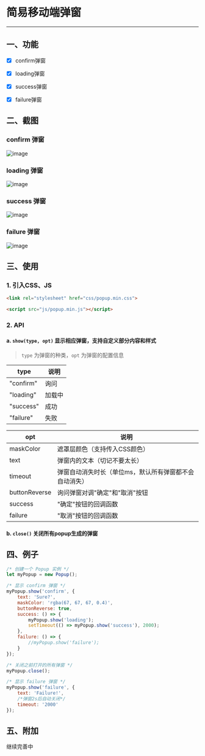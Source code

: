 # 简易移动端弹窗 #

---
## 一、功能
- [x] confirm弹窗
- [x] loading弹窗
- [x] success弹窗
- [x] failure弹窗



## 二、截图
### confirm 弹窗

![image](https://github.com/no-nothing/popup/blob/master/README/popup-confirm.png)

### loading 弹窗

![image](https://github.com/no-nothing/popup/blob/master/README/popup-loading.png)

### success 弹窗

![image](https://github.com/no-nothing/popup/blob/master/README/popup-success.png)

### failure 弹窗

![image](https://github.com/no-nothing/popup/blob/master/README/popup-failure.png)



## 三、使用
### 1. 引入CSS、JS
```html
<link rel="stylesheet" href="css/popup.min.css">
```
```html
<script src="js/popup.min.js"></script>
```


### 2. API
#### a. `show(type, opt)` 显示相应弹窗，支持自定义部分内容和样式
> `type` 为弹窗的种类，`opt` 为弹窗的配置信息

| type | 说明 |
| ------ | ------ |
| "confirm" | 询问 |
| "loading" | 加载中 |
| "success" | 成功 |
| "failure" | 失败 |

| opt | 说明 |
| ------ | ------ |
| maskColor | 遮罩层颜色（支持传入CSS颜色）|
| text  |弹窗内的文本（切记不要太长）|
| timeout | 弹窗自动消失时长（单位ms，默认所有弹窗都不会自动消失）|
| buttonReverse | 询问弹窗对调"确定"和"取消"按钮 |
| success | "确定"按钮的回调函数 |
| failure | "取消"按钮的回调函数 |

#### b. `close()` 关闭所有popup生成的弹窗



## 四、例子
```js
/* 创建一个 Popup 实例 */
let myPopup = new Popup();

/* 显示 confirm 弹窗 */
myPopup.show('confirm', {
    text: 'Sure?',
    maskColor: 'rgba(67, 67, 67, 0.4)',
    buttonReverse: true,
    success: () => {
        myPopup.show('loading');
        setTimeout(() => myPopup.show('success'), 2000);
    },
    failure: () => {
        //myPopup.show('failure');
    }
});

/* 关闭之前打开的所有弹窗 */
myPopup.close();

/* 显示 failure 弹窗 */
myPopup.show('failure', {
    text: 'Failure!',
    /*弹窗2s后自动关闭*/
    timeout: '2000'
});
```



## 五、附加
继续完善中
